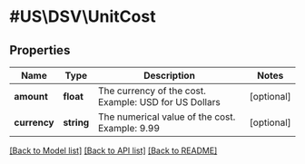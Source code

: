# #US\DSV\UnitCost

## Properties

Name | Type | Description | Notes
------------ | ------------- | ------------- | -------------
**amount** | **float** | The currency of the cost. Example: USD for US Dollars | [optional]
**currency** | **string** | The numerical value of the cost. Example: 9.99 | [optional]


[[Back to Model list]](../) [[Back to API list]](../../Api/US/DSV) [[Back to README]](../../README.md)
